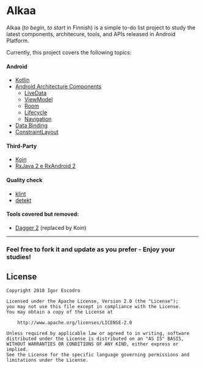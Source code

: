 # Alkaa

Alkaa (_to begin_, _to start_ in Finnish) is a simple to-do list project to study the latest components, architecure, tools, and APIs released in Android Platform.

Currently, this project covers the following topics:

#### Android
- [Kotlin](https://kotlinlang.org)
- [Android Architecture Components](https://developer.android.com/topic/libraries/architecture/)
  - [LiveData](https://developer.android.com/topic/libraries/architecture/livedata)
  - [ViewModel](https://developer.android.com/topic/libraries/architecture/viewmodel)
  - [Room](https://developer.android.com/topic/libraries/architecture/room)
  - [Lifecycle](https://developer.android.com/topic/libraries/architecture/lifecycle)
  - [Navigation](https://developer.android.com/topic/libraries/architecture/navigation/)
- [Data Binding](https://developer.android.com/topic/libraries/data-binding/)
- [ConstraintLayout](https://developer.android.com/training/constraint-layout/)

#### Third-Party
- [Koin](https://insert-koin.io)
- [RxJava 2 e RxAndroid 2](https://github.com/ReactiveX/RxAndroid)

#### Quality check
- [klint](https://github.com/shyiko/ktlint)
- [detekt](https://github.com/arturbosch/detekt)

#### Tools covered but removed:
- [Dagger 2](https://google.github.io/dagger/) (replaced by Koin)
---
### Feel free to fork it and update as you prefer - Enjoy your studies!

## License
``` 
Copyright 2018 Igor Escodro

Licensed under the Apache License, Version 2.0 (the "License");
you may not use this file except in compliance with the License.
You may obtain a copy of the License at

    http://www.apache.org/licenses/LICENSE-2.0

Unless required by applicable law or agreed to in writing, software
distributed under the License is distributed on an "AS IS" BASIS,
WITHOUT WARRANTIES OR CONDITIONS OF ANY KIND, either express or implied.
See the License for the specific language governing permissions and
limitations under the License.
``` 
